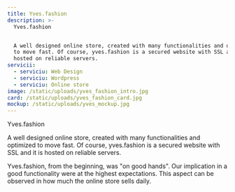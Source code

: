 ```yaml
---
title: Yves.fashion
description: >-
  Yves.fashion


  A well designed online store, created with many functionalities and optimized
  to move fast. Of course, yves.fashion is a secured website with SSL and it is
  hosted on reliable servers.
servicii:
  - serviciu: Web Design
  - serviciu: Wordpress
  - serviciu: Online store
image: /static/uploads/yves_fashion_intro.jpg
card: /static/uploads/yves_fashion_card.jpg
mockup: /static/uploads/yves_mockup.jpg
---
```

Yves.fashion

A well designed online store, created with many functionalities and optimized to move fast. Of course, yves.fashion is a secured website with SSL and it is hosted on reliable servers.

Yves.fashion, from the beginning, was "on good hands". Our implication in a good functionality were at the highest expectations. This aspect can be observed in how much the online store sells daily.
